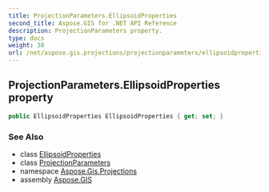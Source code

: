 ```yaml
---
title: ProjectionParameters.EllipsoidProperties
second_title: Aspose.GIS for .NET API Reference
description: ProjectionParameters property. 
type: docs
weight: 30
url: /net/aspose.gis.projections/projectionparameters/ellipsoidproperties/
---
```

## ProjectionParameters.EllipsoidProperties property

```csharp
public EllipsoidProperties EllipsoidProperties { get; set; }
```

### See Also

* class [EllipsoidProperties](../../ellipsoidproperties/)
* class [ProjectionParameters](../)
* namespace [Aspose.Gis.Projections](../../projectionparameters/)
* assembly [Aspose.GIS](../../../)


